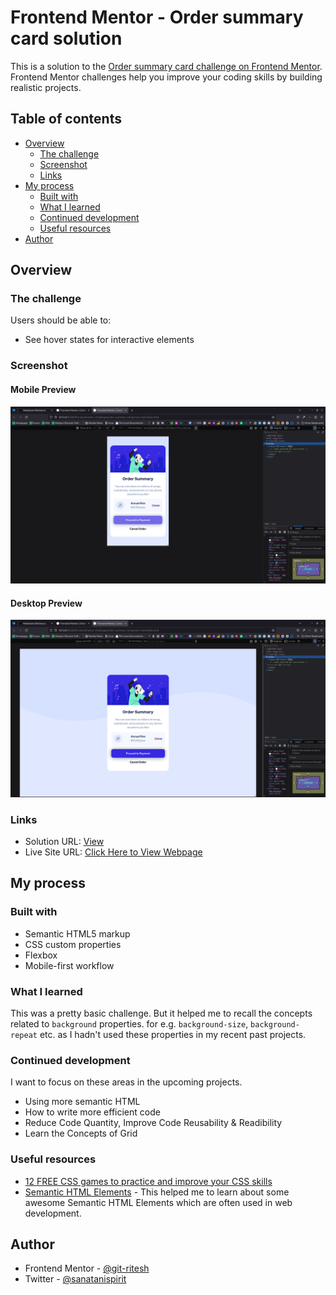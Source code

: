 # Frontend Mentor - Order summary card solution

This is a solution to the [Order summary card challenge on Frontend Mentor](https://www.frontendmentor.io/challenges/order-summary-component-QlPmajDUj). Frontend Mentor challenges help you improve your coding skills by building realistic projects. 

## Table of contents

- [Overview](#overview)
  - [The challenge](#the-challenge)
  - [Screenshot](#screenshot)
  - [Links](#links)
- [My process](#my-process)
  - [Built with](#built-with)
  - [What I learned](#what-i-learned)
  - [Continued development](#continued-development)
  - [Useful resources](#useful-resources)
- [Author](#author)


## Overview

### The challenge

Users should be able to:

- See hover states for interactive elements

### Screenshot
[mobile]: design/Mobile-Preview-min.png
[pc]: design/Desktop-Preview-min.png
#### Mobile Preview

![Mobile Preview][mobile]

#### Desktop Preview

![Desktop Preview][pc]


### Links

- Solution URL: [View](https://www.frontendmentor.io/solutions/responsive-order-summary-component-pBIlTpvH6h)
- Live Site URL: [Click Here to View Webpage](https://stackritesh.me/frontendmentor-challenges/order-summary-component-main/index.html)

## My process

### Built with

- Semantic HTML5 markup
- CSS custom properties
- Flexbox
- Mobile-first workflow

### What I learned

This was a pretty basic challenge. But it helped me to recall the concepts related to `background` properties. for e.g. `background-size`, `background-repeat` etc. as I hadn't used these properties in my recent past projects. 

### Continued development

I want to focus on these areas in the upcoming projects. 
  - Using more semantic HTML
  - How to write more efficient code
  - Reduce Code Quantity, Improve Code Reusability & Readibility
  - Learn the Concepts of Grid

### Useful resources

- [12 FREE CSS games to practice and improve your CSS skills
](https://nikitahl.com/learn-css-by-playing-games)
- [Semantic HTML Elements](https://www.w3schools.com/html/html5_semantic_elements.asp) - This helped me to learn about some awesome Semantic HTML Elements which are often used in web development.

## Author
- Frontend Mentor - [@git-ritesh](https://www.frontendmentor.io/profile/git-ritesh)
- Twitter - [@sanatanispirit](https://www.twitter.com/sanatanispirit)

